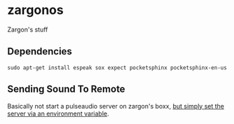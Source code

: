 # zargonos
Zargon's stuff

## Dependencies

`sudo apt-get install espeak sox expect pocketsphinx pocketsphinx-en-us`

## Sending Sound To Remote

Basically not start a pulseaudio server on zargon's boxx, [but simply set the server via an environment variable](https://en.wikibooks.org/wiki/Configuring_Sound_on_Linux/Pulse_Audio/Remote_server).

